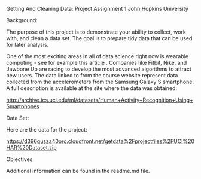 Getting And Cleaning Data: Project Assignment 1
John Hopkins University

Background:

The purpose of this project is to demonstrate your ability to collect, work with, and clean a data set. The goal is to prepare tidy data that can be used for later analysis.

One of the most exciting areas in all of data science right now is wearable computing - see for example this article . Companies like Fitbit, Nike, and Jawbone Up are racing to develop the most advanced algorithms to attract new users. The data linked to from the course website represent data collected from the accelerometers from the Samsung Galaxy S smartphone. A full description is available at the site where the data was obtained:

http://archive.ics.uci.edu/ml/datasets/Human+Activity+Recognition+Using+Smartphones

Data Set:

Here are the data for the project:

https://d396qusza40orc.cloudfront.net/getdata%2Fprojectfiles%2FUCI%20HAR%20Dataset.zip

Objectives:

Additional information can be found in the readme.md file.
